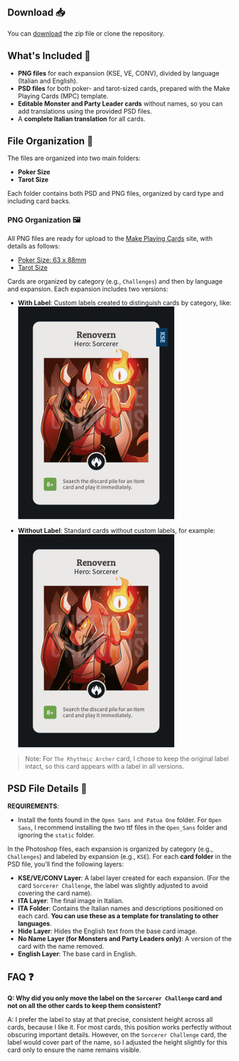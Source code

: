 ## Download 📥
You can [download](https://github.com/i-decosmis/HTS_KSE_VE/archive/refs/heads/main.zip) the zip file or clone the repository.

## What's Included 🧐
* **PNG files** for each expansion (KSE, VE, CONV), divided by language (Italian and English).
* **PSD files** for both poker- and tarot-sized cards, prepared with the Make Playing Cards (MPC) template.
* **Editable Monster and Party Leader cards** without names, so you can add translations using the provided PSD files.
* A **complete Italian translation** for all cards.

## File Organization 📌
The files are organized into two main folders:
* **Poker Size**
* **Tarot Size**

Each folder contains both PSD and PNG files, organized by card type and including card backs.

### PNG Organization 🖼️
All PNG files are ready for upload to the [Make Playing Cards](https://www.makeplayingcards.com/) site, with details as follows:
* [Poker Size: 63 x 88mm](https://www.makeplayingcards.com/design/custom-blank-card.html)
* [Tarot Size](https://www.makeplayingcards.com/design/design-your-own-tarot-cards.html)

Cards are organized by category (e.g., `Challenges`) and then by language and expansion. Each expansion includes two versions:
* **With Label**: Custom labels created to distinguish cards by category, like:
  <img src="../../Poker Size\Heroes\ENG\KSE\With Label\Renovern.png" alt="Logo" width="350">

* **Without Label**: Standard cards without custom labels, for example:
  <img src="../../Poker Size\Heroes\ENG\KSE\Without Label\Renovern.png" alt="Logo" width="350">

> Note: For `The Rhythmic Archer` card, I chose to keep the original label intact, so this card appears with a label in all versions.

## PSD File Details 📸
**REQUIREMENTS**:
* Install the fonts found in the `Open Sans and Patua One` folder. For `Open Sans`, I recommend installing the two ttf files in the `Open_Sans` folder and ignoring the `static` folder.

In the Photoshop files, each expansion is organized by category (e.g., `Challenges`) and labeled by expansion (e.g., `KSE`). For each **card folder** in the PSD file, you’ll find the following layers:
* **KSE/VE/CONV Layer**: A label layer created for each expansion. (For the card `Sorcerer Challenge`, the label was slightly adjusted to avoid covering the card name).
* **ITA Layer**: The final image in Italian.
* **ITA Folder**: Contains the Italian names and descriptions positioned on each card. **You can use these as a template for translating to other languages**.
* **Hide Layer**: Hides the English text from the base card image.
* **No Name Layer (for Monsters and Party Leaders only)**: A version of the card with the name removed.
* **English Layer**: The base card in English.

## FAQ ❓
**Q: Why did you only move the label on the `Sorcerer Challenge` card and not on all the other cards to keep them consistent?**

A: I prefer the label to stay at that precise, consistent height across all cards, because I like it. For most cards, this position works perfectly without obscuring important details. However, on the `Sorcerer Challenge` card, the label would cover part of the name, so I adjusted the height slightly for this card only to ensure the name remains visible.